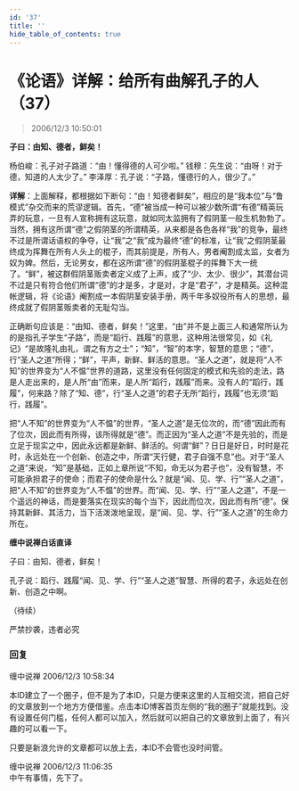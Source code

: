 ```yaml
---
id: '37'
title: ''
hide_table_of_contents: true
---
```


# 《论语》详解：给所有曲解孔子的人（37）

> 2006/12/3 10:50:01

**子曰：由知、德者，鲜矣！**
 
杨伯峻：孔子对子路道：“由！懂得德的人可少啦。”
钱穆：先生说：“由呀！对于德，知道的人太少了。”
李泽厚：孔子说：“子路，懂德行的人，很少了。”
 
**详解**：上面解释，都根据如下断句：“由！知德者鲜矣”，相应的是“我本位”与“鲁模式”杂交而来的荒谬逻辑。首先，“德”被当成一种可以被少数所谓“有德”精英玩弄的玩意，一旦有人宣称拥有这玩意，就如同太监拥有了假阴茎一般生机勃勃了。当然，拥有这所谓“德”之假阴茎的所谓精英，从来都是各色各样“我”的竞争，最终不过是所谓话语权的争夺，让“我”之“我”成为最终“德”的标准，让“我”之假阴茎最终成为挥舞在所有人头上的棍子，而其前提是，所有人，男者阉割成太监，女者为奴为婢。然后，无论男女，都在这所谓“德”的假阴茎棍子的挥舞下大一统了。“鲜”，被这群假阴茎贩卖者定义成了上声，成了“少、太少、很少”，其潜台词不过是只有符合他们所谓“德”的才是多，才是对，才是“君子”，才是精英。这种混帐逻辑，将《论语》阉割成一本假阴茎安装手册，两千年多奴役所有人的思想，最终成就了假阴茎贩卖者的无耻勾当。
 
正确断句应该是：“由知、德者，鲜矣！”这里，“由”并不是上面三人和通常所认为的是指孔子学生“子路”，而是“蹈行、践履”的意思，这种用法很常见，如《礼记》“是故隆礼由礼，谓之有方之士”；“知”，“智”的本字，智慧的意思；“德”，行“圣人之道”所得；“鲜”，平声，新鲜、鲜活的意思。“圣人之道”，就是将“人不知”的世界变为“人不愠”世界的道路，这里没有任何固定的模式和先验的走法，路是人走出来的，是人所“由”而来，是人所“蹈行，践履”而来。没有人的“蹈行，践履”，何来路？除了“知、德”，行“圣人之道”的君子无所“蹈行，践履”也无须“蹈行，践履”。
 
把“人不知”的世界变为“人不愠”的世界，“圣人之道”是无位次的，而“德”因此而有了位次，因此而有所得，该所得就是“德”。而正因为“圣人之道”不是先验的，而是立足于现实之中，因此永远都是新鲜、鲜活的。何谓“鲜”？日日是好日，时时是花时，永远处在一个创新、创造之中，所谓“天行健，君子自强不息”也。对于“圣人之道”来说，“知”是基础，正如上章所说“不知，命无以为君子也”，没有智慧，不可能承担君子的使命；而君子的使命是什么？就是“闻、见、学、行”“圣人之道”，把“人不知”的世界变为“人不愠”的世界。而“闻、见、学、行”“圣人之道”，不是一个遥远的神话，而是要落实在现实的每个当下，因此而位次，因此而有所“德”。保持其新鲜、其活力，当下活泼泼地呈现，是“闻、见、学、行”“圣人之道”的生命力所在。

**缠中说禅白话直译**

子曰：由知、德者，鲜矣！

孔子说：蹈行、践履“闻、见、学、行”“圣人之道”智慧、所得的君子，永远处在创新、创造之中啊。

（待续）

<div style={{fontSize: 'xx-large', fontWeight: '500', textAlign: 'center'}}>
严禁抄袭，违者必究
</div>

### 回复

<div class='blog-comment'>
<span class='blog-comment-chan'>缠中说禅</span> 2006/12/3 10:58:34<br/>

本ID建立了一个圈子，但不是为了本ID，只是方便来这里的人互相交流，把自己好的文章放到一个地方方便借鉴。点击本ID博客首页左侧的“我的圈子”就能找到。没有设置任何门槛，任何人都可以加入，然后就可以把自己的文章放到上面了，有兴趣的可以看一下。

只要是新浪允许的文章都可以放上去，本ID不会管也没时间管。
</div>

<div class='blog-comment'>
<span class='blog-comment-chan'>缠中说禅</span> 2006/12/3 11:06:35<br/>
中午有事情，先下了。
</div>